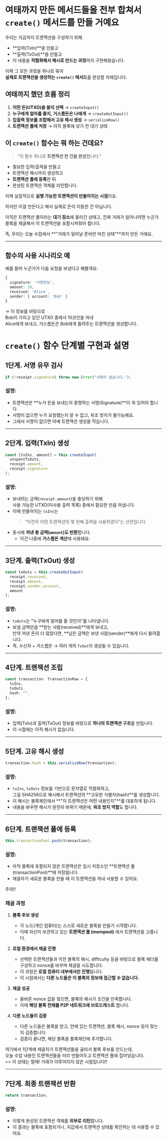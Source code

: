 # 여태까지 만든 메서드들을 전부 합쳐서 `create()` 메서드를 만들 거예요

우리는 지금까지 트랜잭션을 구성하기 위해

- **입력(TxIn)**을 만들고
- **출력(TxOut)**을 만들고
- 이 내용을 **직렬화해서 해시로 만드는 과정**까지 구현해왔습니다.

이제 그 모든 과정을 하나로 묶어  
**실제로 트랜잭션을 생성하는 `create()` 메서드**를 완성할 차례입니다.

## 여태까지 했던 흐름 정리

1. **어떤 돈(UTXO)을 쓸지 선택** → `createInput()`
2. **누구에게 얼마를 줄지, 거스름돈은 나에게** → `createOutInput()`
3. **입출력 정보를 조합해서 고유 해시 생성** → `serializeRow()`
4. **트랜잭션 풀에 저장** → 아직 블록에 넣기 전 대기 상태

## 이 `create()` 함수는 뭐 하는 건데요?

> “이 함수 하나로 **트랜잭션 한 건을 완성**합니다.”

- 필요한 입력/출력을 만들고
- 트랜잭션 해시까지 생성하고
- **트랜잭션 풀에 등록**한 뒤
- 완성된 트랜잭션 객체를 리턴합니다.

이제 실질적으로 **실행 가능한 트랜잭션이 만들어지는 시점**이죠.

하지만 이걸 만든다고 해서 실제로 돈이 이동한 건 아닙니다.

아직은 트랜잭션 풀이라는 **대기 장소**에 올라간 상태고,
진짜 거래가 일어나려면 누군가 블록을 채굴해서 이 트랜잭션을 포함시켜줘야 합니다.

즉, 우리는 오늘 수업에서 **"거래가 일어날 준비만 마친 상태"**까지 만든 거예요.

---

## 함수의 사용 시나리오 예

예를 들어 누군가가 다음 요청을 보냈다고 해볼게요:

```ts
{
  signature: '서명정보',
  amount: 10,
  received: 'Alice',
  sender: { account: 'Bob' }
}
```

→ 이 정보를 바탕으로  
Bob이 가지고 있던 UTXO 중에서 10코인을 꺼내  
Alice에게 보내고, 거스름돈은 Bob에게 돌려주는 트랜잭션을 생성합니다.

# `create()` 함수 단계별 구현과 설명

## 1단계. 서명 유무 검사

```ts
if (!receipt.signature) throw new Error("서명이 없습니다.");
```

### 설명:

- 트랜잭션은 **누가 돈을 보내는지 증명하는 서명(Signature)**이 꼭 있어야 합니다.
- 서명이 없으면 누가 요청했는지 알 수 없고, 위조 방지가 불가능해요.
- 그래서 서명이 없으면 아예 트랜잭션 생성을 막습니다.

---

## 2단계. 입력(TxIn) 생성

```ts
const [txIns, amount] = this.createInput(
  unspentTxOuts,
  receipt.amount,
  receipt.signature
);
```

### 설명:

- 보내려는 금액(`receipt.amount`)을 충당하기 위해  
  사용 가능한 UTXO(미사용 출력 목록) 중에서 필요한 만큼 꺼냅니다.
- 이때 만들어지는 `txIns`는
  > “이전의 어떤 트랜잭션의 몇 번째 출력을 사용하겠다”는 선언입니다.
- 동시에 **꺼낸 총 금액(`amount`)도 반환**합니다.
  - 이건 나중에 **거스름돈 계산**에 사용돼요.

---

## 3단계. 출력(TxOut) 생성

```ts
const txOuts = this.createOutInput(
  receipt.received,
  receipt.amount,
  receipt.sender.account,
  amount
);
```

### 설명:

- `txOuts`는 "누구에게 얼마를 줄 것인지"를 나타냅니다.
- 보낼 금액만큼 **받는 사람(received)**에게 보내고,  
  만약 꺼낸 돈이 더 많았다면, **남은 금액은 보낸 사람(sender)**에게 다시 돌려줍니다.
- 즉, 수신자 + 거스름돈 → 여러 개의 `TxOut`이 생성될 수 있습니다.

---

## 4단계. 트랜잭션 조립

```ts
const transaction: TransactionRow = {
  txIns,
  txOuts,
  hash: "",
};
```

### 설명:

- 입력(TxIn)과 출력(TxOut) 정보를 바탕으로 **하나의 트랜잭션 구조**를 만듭니다.
- 이 시점에는 아직 해시가 없습니다.

---

## 5단계. 고유 해시 생성

```ts
transaction.hash = this.serializeRow(transaction);
```

### 설명:

- `txIns`, `txOuts` 정보를 기반으로 문자열로 직렬화하고,  
  그걸 SHA256으로 해시해서 트랜잭션의 **고유한 식별자(hash)**를 생성합니다.
- 이 해시는 블록체인에서 **"이 트랜잭션은 어떤 내용인지"**를 대표하게 됩니다.
- 내용을 바꾸면 해시가 완전히 바뀌기 때문에, **위조 방지 역할**도 합니다.

---

## 6단계. 트랜잭션 풀에 등록

```ts
this.transactionPool.push(transaction);
```

### 설명:

- 아직 블록에 포함되지 않은 트랜잭션은 임시 저장소인 **트랜잭션 풀(transactionPool)**에 저장됩니다.
- 채굴자가 새로운 블록을 만들 때 이 트랜잭션을 꺼내 사용할 수 있어요.

주의!!

### 채굴 과정

1. **블록 후보 생성**

   - 각 노드(개인 컴퓨터)는 스스로 새로운 블록을 만들기 시작합니다.
   - 이때 자신이 보관하고 있는 **트랜잭션 풀 (mempool)** 에서 트랜잭션을 고릅니다.

2. **로컬 환경에서 채굴 진행**

   - 선택한 트랜잭션들과 이전 블록의 해시, difficulty 등을 바탕으로 블록 헤더를 구성하고 nonce를 바꾸며 채굴을 시도합니다.
   - 이 과정은 **로컬 컴퓨터 내부에서만 진행**됩니다.
   - 이 시점에서는 **다른 노드들은 이 블록의 정보에 접근할 수 없습니다.**

3. **채굴 성공**

   - 올바른 nonce 값을 찾으면, 블록의 해시가 조건을 만족합니다.
   - 이때 **해당 블록 전체를 P2P 네트워크에 브로드캐스트** 합니다.

4. **다른 노드들이 검증**
   - 다른 노드들은 블록을 받고, 안에 있는 트랜잭션, 블록 해시, nonce 등이 맞는지 검증합니다.
   - 검증이 끝나면, 해당 블록을 블록체인에 추가합니다.

여기에서 1단계에 채굴자가 트랜잭션들을 골라서 블록 후보를 만드는데,  
오늘 수업 내용인 트랜잭션들을 미리 만들어두고 트랜잭션 풀에 집어넣습니다.  
=> 이 상태는 절때! 거래가 이루어지지 않은 시점입니다!!

---

## 7단계. 최종 트랜잭션 반환

```ts
return transaction;
```

### 설명:

- 이렇게 완성된 트랜잭션 객체를 **외부로 리턴**합니다.
- 이 결과는 블록에 포함되거나, 지갑에서 트랜잭션 상태를 확인하는 데 사용할 수 있어요.
